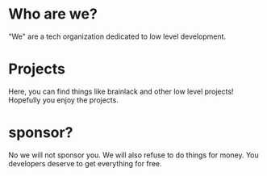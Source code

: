 # Who are we?

"We" are a tech organization dedicated to low level development.

# Projects
Here, you can find things like brainlack and other low level projects! Hopefully you enjoy the projects.

# sponsor?
No we will not sponsor you. We will also refuse to do things for money. You developers deserve to get everything for free.
